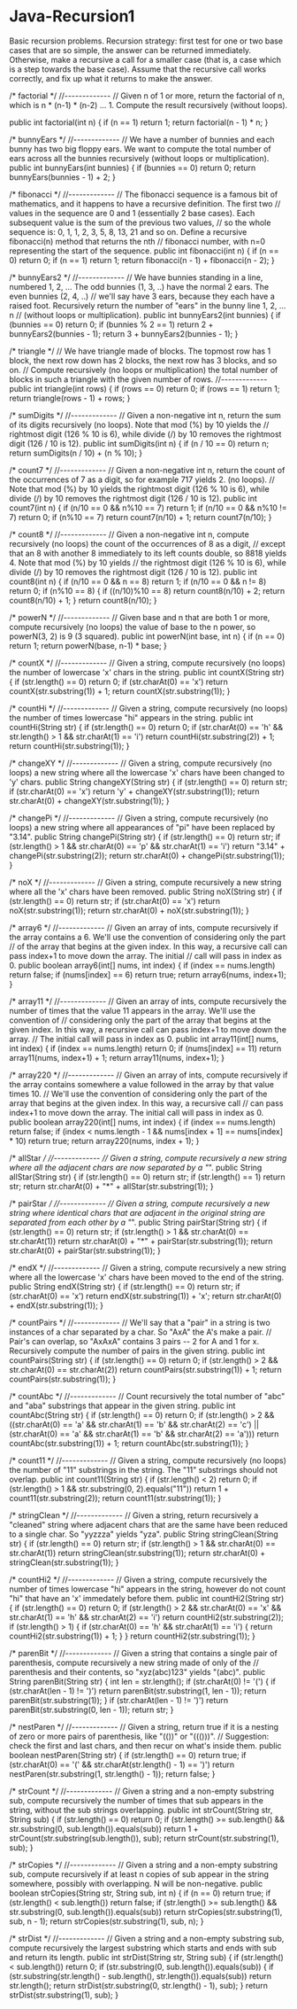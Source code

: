 # Java-Recursion1
Basic recursion problems. Recursion strategy: first test for one or two base cases that are so simple, 
the answer can be returned immediately. Otherwise, make a recursive a call for a smaller case (that is, a case 
which is a step towards the base case). Assume that the recursive call works correctly, and fix up what it returns 
to make the answer.

/* factorial */
//-------------
// Given n of 1 or more, return the factorial of n, which is n * (n-1) * (n-2) ... 1. Compute the result recursively (without loops). 

public int factorial(int n) {
  if (n == 1) return 1;
  return factorial(n - 1) * n;
}

/* bunnyEars */
//-------------
// We have a number of bunnies and each bunny has two big floppy ears. We want to compute the total number of ears across all the bunnies recursively (without loops or multiplication).
public int bunnyEars(int bunnies) {
  if (bunnies == 0) return 0;
  return bunnyEars(bunnies - 1) + 2;
}

/* fibonacci */
//-------------
// The fibonacci sequence is a famous bit of mathematics, and it happens to have a recursive definition. The first two 
// values in the sequence are 0 and 1 (essentially 2 base cases). Each subsequent value is the sum of the previous two values, 
// so the whole sequence is: 0, 1, 1, 2, 3, 5, 8, 13, 21 and so on. Define a recursive fibonacci(n) method that returns the nth 
// fibonacci number, with n=0 representing the start of the sequence. 
public int fibonacci(int n) {
  if (n == 0) return 0;
  if (n == 1) return 1;
  return fibonacci(n - 1) + fibonacci(n - 2);
}

/* bunnyEars2 */
//-------------
// We have bunnies standing in a line, numbered 1, 2, ... The odd bunnies (1, 3, ..) have the normal 2 ears. The even bunnies (2, 4, ..) 
// we'll say have 3 ears, because they each have a raised foot. Recursively return the number of "ears" in the bunny line 1, 2, ... n 
// (without loops or multiplication). 
public int bunnyEars2(int bunnies) {
  if (bunnies == 0) return 0;
  if (bunnies % 2 == 1) return 2 + bunnyEars2(bunnies - 1);
  return 3 + bunnyEars2(bunnies - 1); 
}

/* triangle */
// We have triangle made of blocks. The topmost row has 1 block, the next row down has 2 blocks, the next row has 3 blocks, and so on. 
// Compute recursively (no loops or multiplication) the total number of blocks in such a triangle with the given number of rows. 
//-------------
public int triangle(int rows) {
  if (rows == 0) return 0;
  if (rows == 1) return 1;
  return triangle(rows - 1) + rows;
}

/* sumDigits */
//-------------
// Given a non-negative int n, return the sum of its digits recursively (no loops). Note that mod (%) by 10 yields the 
// rightmost digit (126 % 10 is 6), while divide (/) by 10 removes the rightmost digit (126 / 10 is 12). 
public int sumDigits(int n) {
  if (n / 10 == 0) return n;
  return sumDigits(n / 10) + (n % 10);
}

/* count7 */
//-------------
// Given a non-negative int n, return the count of the occurrences of 7 as a digit, so for example 717 yields 2. (no loops). 
// Note that mod (%) by 10 yields the rightmost digit (126 % 10 is 6), while divide (/) by 10 removes the rightmost digit (126 / 10 is 12). 
public int count7(int n) {
  if (n/10 == 0 && n%10 == 7) return 1;
  if (n/10 == 0 && n%10 != 7) return 0;
  if (n%10 == 7) return count7(n/10) + 1;
  return count7(n/10);
}

/* count8 */
//-------------
// Given a non-negative int n, compute recursively (no loops) the count of the occurrences of 8 as a digit, 
// except that an 8 with another 8 immediately to its left counts double, so 8818 yields 4. Note that mod (%) by 10 yields 
// the rightmost digit (126 % 10 is 6), while divide (/) by 10 removes the rightmost digit (126 / 10 is 12). 
public int count8(int n) {
  if (n/10 == 0 && n == 8) return 1;
  if (n/10 == 0 && n != 8) return 0;
  if (n%10 == 8) {
      if ((n/10)%10 == 8) return count8(n/10) + 2;
      return count8(n/10) + 1;
  }
  return count8(n/10);
}

/* powerN */
//-------------
// Given base and n that are both 1 or more, compute recursively (no loops) the value of base to the n power, so powerN(3, 2) is 9 (3 squared). 
public int powerN(int base, int n) {
  if (n == 0) return 1;
  return powerN(base, n-1) * base;
}

/* countX */
//-------------
// Given a string, compute recursively (no loops) the number of lowercase 'x' chars in the string. 
public int countX(String str) {
  if (str.length() == 0) return 0;
  if (str.charAt(0) == 'x') return countX(str.substring(1)) + 1;
  return countX(str.substring(1));
}

/* countHi */
//-------------
// Given a string, compute recursively (no loops) the number of times lowercase "hi" appears in the string. 
public int countHi(String str) {
  if (str.length() == 0) return 0;
  if (str.charAt(0) == 'h' && str.length() > 1 && str.charAt(1) == 'i') return countHi(str.substring(2)) + 1;
  return countHi(str.substring(1));
}

/* changeXY */
//-------------
// Given a string, compute recursively (no loops) a new string where all the lowercase 'x' chars have been changed to 'y' chars. 
public String changeXY(String str) {
  if (str.length() == 0) return str;
  if (str.charAt(0) == 'x') return 'y' + changeXY(str.substring(1));
  return str.charAt(0) + changeXY(str.substring(1));
}

/* changePi */
//-------------
// Given a string, compute recursively (no loops) a new string where all appearances of "pi" have been replaced by "3.14". 
public String changePi(String str) {
  if (str.length() == 0) return str;
  if (str.length() > 1 && str.charAt(0) == 'p' && str.charAt(1) == 'i') return "3.14" + changePi(str.substring(2));
  return str.charAt(0) + changePi(str.substring(1));
}

/* noX */
//-------------
// Given a string, compute recursively a new string where all the 'x' chars have been removed. 
public String noX(String str) {
  if (str.length() == 0) return str;
  if (str.charAt(0) == 'x') return noX(str.substring(1));
  return str.charAt(0) + noX(str.substring(1));
}

/* array6 */
//-------------
// Given an array of ints, compute recursively if the array contains a 6. We'll use the convention of considering only the part 
// of the array that begins at the given index. In this way, a recursive call can pass index+1 to move down the array. The initial 
// call will pass in index as 0. 
public boolean array6(int[] nums, int index) {
  if (index == nums.length) return false;
  if (nums[index] == 6) return true;
  return array6(nums, index+1);
}

/* array11 */
//-------------
// Given an array of ints, compute recursively the number of times that the value 11 appears in the array. We'll use the convention of 
// considering only the part of the array that begins at the given index. In this way, a recursive call can pass index+1 to move down the array. 
// The initial call will pass in index as 0. 
public int array11(int[] nums, int index) {
  if (index == nums.length) return 0;
  if (nums[index] == 11) return array11(nums, index+1) + 1;
  return array11(nums, index+1);
}

/* array220 */
//-------------
// Given an array of ints, compute recursively if the array contains somewhere a value followed in the array by that value times 10. 
// We'll use the convention of considering only the part of the array that begins at the given index. In this way, a recursive call 
// can pass index+1 to move down the array. The initial call will pass in index as 0. 
public boolean array220(int[] nums, int index) {
  if (index == nums.length) return false;
  if (index < nums.length - 1 && nums[index + 1] == nums[index] * 10) return true;
  return array220(nums, index + 1);
}

/* allStar */
//-------------
// Given a string, compute recursively a new string where all the adjacent chars are now separated by a "*". 
public String allStar(String str) {
  if (str.length() == 0) return str;
  if (str.length() == 1) return str;
  return str.charAt(0) + "*" + allStar(str.substring(1));
}

/* pairStar */
//-------------
// Given a string, compute recursively a new string where identical chars that are adjacent in the original string are separated from each other by a "*". 
public String pairStar(String str) {
  if (str.length() == 0) return str;
  if (str.length() > 1 && str.charAt(0) == str.charAt(1)) return str.charAt(0) + "*" + pairStar(str.substring(1));
  return str.charAt(0) + pairStar(str.substring(1));
}

/* endX */
//-------------
// Given a string, compute recursively a new string where all the lowercase 'x' chars have been moved to the end of the string. 
public String endX(String str) {
  if (str.length() == 0) return str;
  if (str.charAt(0) == 'x') return endX(str.substring(1)) + 'x';
  return str.charAt(0) + endX(str.substring(1));
}

/* countPairs */
//-------------
// We'll say that a "pair" in a string is two instances of a char separated by a char. So "AxA" the A's make a pair. 
// Pair's can overlap, so "AxAxA" contains 3 pairs -- 2 for A and 1 for x. Recursively compute the number of pairs in the given string. 
public int countPairs(String str) {
  if (str.length() == 0) return 0;
  if (str.length() > 2 && str.charAt(0) == str.charAt(2)) return countPairs(str.substring(1)) + 1;
  return countPairs(str.substring(1));
}

/* countAbc */
//-------------
// Count recursively the total number of "abc" and "aba" substrings that appear in the given string.
public int countAbc(String str) {
  if (str.length() == 0) return 0;
  if (str.length() > 2 && ((str.charAt(0) == 'a' && str.charAt(1) == 'b' && str.charAt(2) == 'c') || (str.charAt(0) == 'a' && str.charAt(1) == 'b' && str.charAt(2) == 'a'))) return countAbc(str.substring(1)) + 1;
  return countAbc(str.substring(1));
}

/* count11 */
//-------------
// Given a string, compute recursively (no loops) the number of "11" substrings in the string. The "11" substrings should not overlap. 
public int count11(String str) {
  if (str.length() < 2) return 0;
  if (str.length() > 1 && str.substring(0, 2).equals("11")) return 1 + count11(str.substring(2));
  return count11(str.substring(1));
}

/* stringClean */
//-------------
// Given a string, return recursively a "cleaned" string where adjacent chars that are the same have been reduced to a single char. So "yyzzza" yields "yza". 
public String stringClean(String str) {
  if (str.length() == 0) return str;
  if (str.length() > 1 && str.charAt(0) == str.charAt(1)) return stringClean(str.substring(1));
  return str.charAt(0) + stringClean(str.substring(1));
}

/* countHi2 */
//-------------
// Given a string, compute recursively the number of times lowercase "hi" appears in the string, however do not count "hi" that have an 'x' immedately before them. 
public int countHi2(String str) {
  if (str.length() == 0) return 0;
  if (str.length() > 2 && str.charAt(0) == 'x' && str.charAt(1) == 'h' && str.charAt(2) == 'i') return countHi2(str.substring(2));
  if (str.length() > 1) {
     if (str.charAt(0) == 'h' && str.charAt(1) == 'i') {
         return countHi2(str.substring(1)) + 1;
     }
  }
  return countHi2(str.substring(1));
}

/* parenBit */
//-------------
// Given a string that contains a single pair of parenthesis, compute recursively a new string made of only of the 
// parenthesis and their contents, so "xyz(abc)123" yields "(abc)". 
public String parenBit(String str) {
    int len = str.length();
    if (str.charAt(0) != '(') {
        if (str.charAt(len - 1) != ')') return parenBit(str.substring(1, len - 1));
        return parenBit(str.substring(1));
    }
    if (str.charAt(len - 1) != ')') return parenBit(str.substring(0, len - 1));
    return str;
}

/* nestParen */
//-------------
// Given a string, return true if it is a nesting of zero or more pairs of parenthesis, like "(())" or "((()))". 
// Suggestion: check the first and last chars, and then recur on what's inside them. 
public boolean nestParen(String str) {
  if (str.length() == 0) return true;
  if (str.charAt(0) == '(' && str.charAt(str.length() - 1) == ')') return nestParen(str.substring(1, str.length() - 1));
  return false;
}

/* strCount */
//-------------
// Given a string and a non-empty substring sub, compute recursively the number of times that sub appears in the string, without the sub strings overlapping. 
public int strCount(String str, String sub) {
  if (str.length() == 0) return 0;
  if (str.length() >= sub.length() && str.substring(0, sub.length()).equals(sub)) return 1 + strCount(str.substring(sub.length()), sub);
  return strCount(str.substring(1), sub);
}

/* strCopies */
//-------------
// Given a string and a non-empty substring sub, compute recursively if at least n copies of sub appear in the string somewhere, possibly with overlapping. N will be non-negative. 
public boolean strCopies(String str, String sub, int n) {
  if (n == 0) return true;
  if (str.length() < sub.length()) return false;
  if (str.length() >= sub.length() && str.substring(0, sub.length()).equals(sub)) return strCopies(str.substring(1), sub, n - 1);
  return strCopies(str.substring(1), sub, n);
}

/* strDist */
//-------------
// Given a string and a non-empty substring sub, compute recursively the largest substring which starts and ends with sub and return its length. 
public int strDist(String str, String sub) {
  if (str.length() < sub.length()) return 0;
  if (str.substring(0, sub.length()).equals(sub)) {
      if (str.substring(str.length() - sub.length(), str.length()).equals(sub)) return str.length();
      return strDist(str.substring(0, str.length() - 1), sub);
  }
  return strDist(str.substring(1), sub);
}
